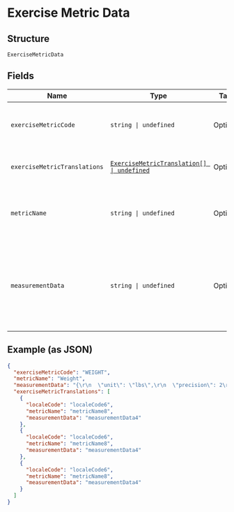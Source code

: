 
# Exercise Metric Data

## Structure

`ExerciseMetricData`

## Fields

| Name | Type | Tags | Description |
|  --- | --- | --- | --- |
| `exerciseMetricCode` | `string \| undefined` | Optional | A unique identifier for the exercise metric. |
| `exerciseMetricTranslations` | [`ExerciseMetricTranslation[] \| undefined`](../../doc/models/exercise-metric-translation.md) | Optional | Array of translations for the metric |
| `metricName` | `string \| undefined` | Optional | Translated name of the metric in the requested locale |
| `measurementData` | `string \| undefined` | Optional | a custom JSON object that can be used to store any additional data related to the metric |

## Example (as JSON)

```json
{
  "exerciseMetricCode": "WEIGHT",
  "metricName": "Weight",
  "measurementData": "{\r\n  \"unit\": \"lbs\",\r\n  \"precision\": 2\r\n}",
  "exerciseMetricTranslations": [
    {
      "localeCode": "localeCode6",
      "metricName": "metricName8",
      "measurementData": "measurementData4"
    },
    {
      "localeCode": "localeCode6",
      "metricName": "metricName8",
      "measurementData": "measurementData4"
    },
    {
      "localeCode": "localeCode6",
      "metricName": "metricName8",
      "measurementData": "measurementData4"
    }
  ]
}
```

